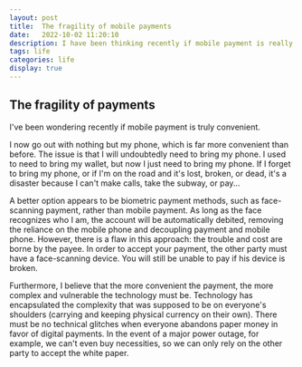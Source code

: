 ```yaml
---
layout: post
title:  The fragility of mobile payments
date:   2022-10-02 11:20:10
description: I have been thinking recently if mobile payment is really convenient.
tags: life
categories: life
display: true
---
```


## The fragility of payments


I've been wondering recently if mobile payment is truly convenient.


I now go out with nothing but my phone, which is far more convenient than before. The issue is that I will undoubtedly need to bring my phone. I used to need to bring my wallet, but now I just need to bring my phone. If I forget to bring my phone, or if I'm on the road and it's lost, broken, or dead, it's a disaster because I can't make calls, take the subway, or pay...



A better option appears to be biometric payment methods, such as face-scanning payment, rather than mobile payment. As long as the face recognizes who I am, the account will be automatically debited, removing the reliance on the mobile phone and decoupling payment and mobile phone. However, there is a flaw in this approach: the trouble and cost are borne by the payee. In order to accept your payment, the other party must have a face-scanning device. You will still be unable to pay if his device is broken.



Furthermore, I believe that the more convenient the payment, the more complex and vulnerable the technology must be. Technology has encapsulated the complexity that was supposed to be on everyone's shoulders (carrying and keeping physical currency on their own). There must be no technical glitches when everyone abandons paper money in favor of digital payments. In the event of a major power outage, for example, we can't even buy necessities, so we can only rely on the other party to accept the white paper.